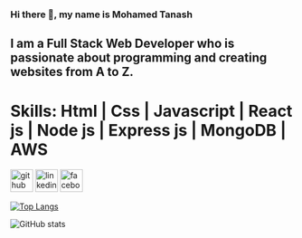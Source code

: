 ### Hi there 👋, my name is Mohamed Tanash
## I am a Full Stack Web Developer who is passionate about programming and creating websites from A to Z.

# Skills: Html | Css | Javascript | React js | Node js | Express js | MongoDB | AWS 



[<img src='https://cdn.jsdelivr.net/npm/simple-icons@3.0.1/icons/github.svg' alt='github' height='40'>](https://github.com/Mtanash)  [<img src='https://cdn.jsdelivr.net/npm/simple-icons@3.0.1/icons/linkedin.svg' alt='linkedin' height='40'>](https://www.linkedin.com/in/mohamed-tanash//)  [<img src='https://cdn.jsdelivr.net/npm/simple-icons@3.0.1/icons/facebook.svg' alt='facebook' height='40'>](https://www.facebook.com/mohamed.tanash.1)  

[![Top Langs](https://github-readme-stats.vercel.app/api/top-langs/?username=Mtanash)](https://github.com/anuraghazra/github-readme-stats)

![GitHub stats](https://github-readme-stats.vercel.app/api?username=Mtanash&show_icons=true)  

